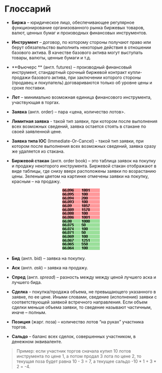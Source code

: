 # Глоссарий

<a name="exchange"></a>
 - **Биржа** – юридическое лицо, обеспечивающее регулярное функционирование организованного рынка биржевых товаров, валют, ценных бумаг и производных финансовых инструментов.

<a name="instrument"></a>
 - **Инструмент** – договор, по которому стороны получают право или берут обязательство выполнить некоторые действия в отношении базового актива. В качестве базового актива могут выступать товары, валюты, ценные бумаги и т.д.

<a name="futures"></a>
 - **Фьючерс ** (англ. futures) – производный финансовый инструмент, стандартный срочный биржевой контракт купли-продажи базового актива, при заключении которого стороны (продавец и покупатель) договариваются только об уровне цены и сроке поставки.

<a name="lot"></a>
 - **Лот** – минимально возможная единица финансового инструмента, участвующая в торгах.

<a name="order"></a>
 - **Заявка** (англ. order) – пара <цена, количество лотов>. 

<a name="limit_order"></a>
- **Лимитная заявка** - такой тип заявки, при котором после выполнения всех возможных сведений, заявка остается стоять в стакане по своей заявленной цене. 

<a name="ioc_order"></a>
- **Заявка типа IOC** (Immediate-Or-Cancel) - такой тип заявки, при котором после выполнения всех возможных сведений, заявка сразу же удаляется из стакана.

<a name="order_book"></a>
 - **Биржевой стакан** (англ. order book) – это таблица заявок на покупку и продажу некоторого инструмента. Биржевой стакан отображают в виде таблицы, где снизу вверх расположены заявки по возрастанию цены. Зеленым цветом на картинке отмечены заявки на покупку, красным – на продажу.

<p align="center">
<img src="img/order_book_example.png" alt="Пример биржевого стакана">
</p>

<a name="bid"></a>
 - **Бид** (англ. bid) – заявка на покупку.

<a name="ask"></a>
 - **Аск** (англ. *ask*) – заявка на продажу.

<a name="spred"></a>
 - **Спред** (англ. *spread*) – разность между между ценой лучшего аска и лучшего бида.

<a name="deal"></a>
 - **Сделка** – покупка/продажа объема, не превыщающего указанного в заявке, по ее цене. Иными словами, сведение (исполнение) заявки с соответствующей заявкой встречного направления. Если объем сделки меньше объема заявки, то сведение называют частичным, иначе – полным.

<a name="position"></a>
 - **Позиция** (жарг. поза) – количество лотов “на руках” участника торгов.

<a name="saldo"></a>
 - **Сальдо** – баланс всех сделок, совершенных участником, в денежном эквиваленте. 
 > Пример: если участник торгов сначала купил 10 лотов инструмента по цене 1, а потом продал 3 лота по цене 2, то текущая поза будет равна 10 - 3 = 7, а текущее сальдо -10 \* 1 + 3 \* 2 = -4.
 
